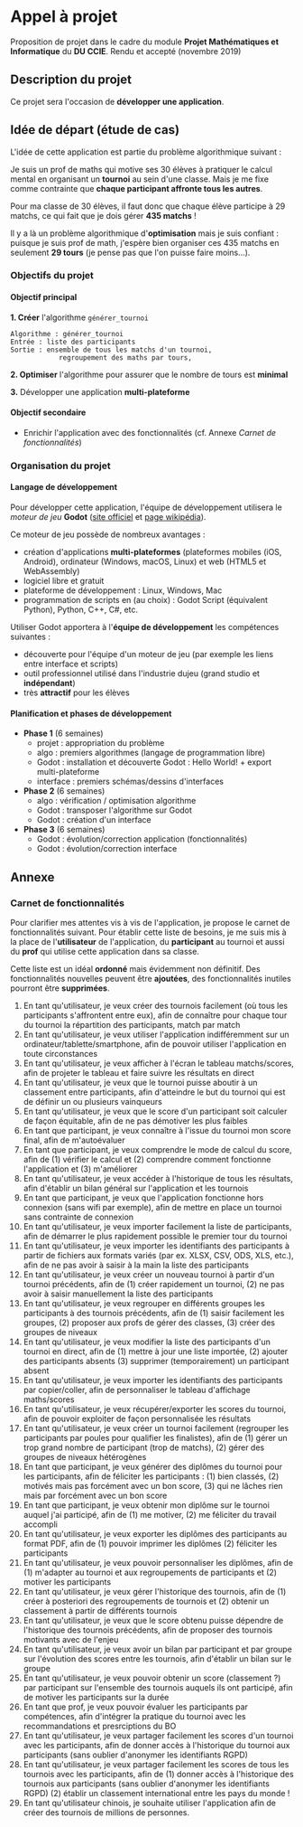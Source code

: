 
# Appel à projet


Proposition de projet dans le cadre du module **Projet Mathématiques et Informatique** du **DU CCIE**.
Rendu et accepté (novembre 2019)


## Description du projet



Ce projet sera l'occasion de **développer une application**.


## Idée de départ (étude de cas)
L'idée de cette application est partie du problème algorithmique suivant :

Je suis un prof de maths qui motive ses 30 élèves à pratiquer le calcul mental en organisant un **tournoi** au sein d'une classe. Mais je me fixe comme contrainte que **chaque participant affronte tous les autres**.

Pour ma classe de 30 élèves, il faut donc que chaque élève participe à 29 matchs, ce qui fait que je dois gérer **435 matchs** !

Il y a là un problème algorithmique d'**optimisation** mais je suis confiant : puisque je suis prof de math, j'espère bien organiser ces 435 matchs en seulement **29 tours** (je pense pas que l'on puisse faire moins...).



### Objectifs du projet


#### Objectif principal


**1. Créer** l'algorithme ```générer_tournoi```

    Algorithme : générer_tournoi
    Entrée : liste des participants
    Sortie : ensemble de tous les matchs d'un tournoi,
                regroupement des maths par tours,

**2. Optimiser** l'algorithme pour assurer que le nombre de tours est **minimal**

**3.** Développer une application **multi-plateforme**



#### Objectif secondaire

* Enrichir l'application avec des fonctionnalités (cf. Annexe *Carnet de fonctionnalités*)




### Organisation du projet



#### Langage de développement

Pour développer cette application, l'équipe de développement utilisera le *moteur de jeu* **Godot** ([site officiel](https://godotengine.org/) et [page wikipédia](https://fr.wikipedia.org/wiki/Godot_%28moteur_de_jeu%29)).

Ce moteur de jeu possède de nombreux avantages :

* création d'applications **multi-plateformes** (plateformes mobiles (iOS, Android), ordinateur (Windows, macOS, Linux) et web (HTML5 et WebAssembly)
* logiciel libre et gratuit
* plateforme de développement : Linux, Windows, Mac
* programmation de scripts en (au choix) :  Godot Script (équivalent Python), Python, C++, C#, etc. 

Utiliser Godot apportera à l'**équipe de développement** les compétences suivantes :

* découverte pour l'équipe d'un moteur de jeu (par exemple les liens entre interface et scripts)
* outil professionnel utilisé dans l'industrie dujeu (grand studio et **indépendant**)
* très **attractif** pour les élèves



#### Planification et phases de développement


* **Phase 1** (6 semaines)
    * projet : appropriation du problème
    * algo : premiers algorithmes (langage de programmation libre)
    * Godot : installation et découverte Godot : Hello World! + export multi-plateforme
    * interface : premiers schémas/dessins d'interfaces
* **Phase 2** (6 semaines)
    * algo : vérification / optimisation algorithme
    * Godot : transposer l'algorithme sur Godot
    * Godot : création d'un interface
* **Phase 3** (6 semaines)
    * Godot : évolution/correction application (fonctionnalités)
    * Godot : évolution/correction interface



## Annexe


### Carnet de fonctionnalités 

Pour clarifier mes attentes vis à vis de l'application, je propose le carnet de fonctionnalités suivant.
Pour établir cette liste de besoins, je me suis mis à la place de l'**utilisateur** de l'application, du **participant** au tournoi et aussi du **prof** qui utilise cette application dans sa classe.

Cette liste est un idéal **ordonné** mais évidemment non définitif. Des fonctionnalités nouvelles peuvent être **ajoutées**, des fonctionnalités inutiles pourront être **supprimées**.




1. En tant qu'utilisateur, je veux créer des tournois facilement (où tous les participants s'affrontent entre eux), afin de connaître pour chaque tour du tournoi la répartition des participants, match par match
1. En tant qu'utilisateur, je veux utiliser l'application indifféremment sur un ordinateur/tablette/smartphone, afin de pouvoir utiliser l'application en toute circonstances
1. En tant qu'utilisateur, je veux afficher à l'écran le tableau matchs/scores, afin de projeter le tableau et faire suivre les résultats en direct
1. En tant qu'utilisateur, je veux que le tournoi puisse aboutir à un classement entre participants, afin d'atteindre le but du tournoi qui est de définir un ou plusieurs vainqueurs
1. En tant qu'utilisateur, je veux que le score d'un participant soit calculer de façon équitable, afin de ne pas démotiver les plus faibles
1. En tant que participant, je veux connaître à l'issue du tournoi mon score final, afin de m'autoévaluer
1. En tant que participant, je veux comprendre le mode de calcul du score, afin de (1) vérifier le calcul et (2) comprendre comment fonctionne l'application et (3) m'améliorer
1. En tant qu'utilisateur, je veux accéder à l'historique de tous les résultats, afin d'établir un bilan général sur l'application et les tournois
1. En tant que participant, je veux que l'application fonctionne hors connexion (sans wifi par exemple), afin de mettre en place un tournoi sans contrainte de connexion
1. En tant qu'utilisateur, je veux importer facilement la liste de participants, afin de démarrer le plus rapidement possible le premier tour du tournoi
1. En tant qu'utilisateur, je veux importer les identifiants des participants à partir de fichiers aux formats variés (par ex. XLSX, CSV, ODS, XLS, etc.), afin de ne pas avoir à saisir à la main la liste des participants
1. En tant qu'utilisateur, je veux créer un nouveau tournoi à partir d'un tournoi précédents, afin de (1) créer rapidement un tournoi, (2) ne pas avoir à saisir manuellement la liste des participants
1. En tant qu'utilisateur, je veux regrouper en différents groupes les participants à des tournois précédents, afin de (1) saisir facilement les groupes, (2) proposer aux profs de gérer des classes, (3) créer des groupes de niveaux
1. En tant qu'utilisateur, je veux modifier la liste des participants d'un tournoi en direct, afin de (1) mettre à jour une liste importée, (2) ajouter des participants absents (3) supprimer (temporairement) un participant absent
1. En tant qu'utilisateur, je veux importer les identifiants des participants par copier/coller, afin de personnaliser le tableau d'affichage maths/scores
1. En tant qu'utilisateur, je veux récupérer/exporter les scores du tournoi, afin de pouvoir exploiter de façon personnalisée les résultats
1. En tant qu'utilisateur, je veux créer un tournoi facilement (regrouper les participants par poules pour qualifier les finalistes), afin de (1) gérer un trop grand nombre de participant (trop de matchs), (2) gérer des groupes de niveaux hétérogènes
1. En tant que participant, je veux générer des diplômes du tournoi pour les participants, afin de féliciter les participants : (1) bien classés, (2) motivés mais pas forcément avec un bon score, (3) qui ne lâches rien mais par forcément avec un bon score
1. En tant que participant, je veux obtenir mon diplôme sur le tournoi auquel j'ai participé, afin de (1) me motiver, (2) me féliciter du travail accompli
1. En tant qu'utilisateur, je veux exporter les diplômes des participants au format PDF, afin de (1) pouvoir imprimer les diplômes (2) féliciter les participants
1. En tant qu'utilisateur, je veux pouvoir personnaliser les diplômes, afin de (1) m'adapter au tournoi et aux regroupements de participants et (2) motiver les participants
1. En tant qu'utilisateur, je veux gérer l'historique des tournois, afin de (1) créer à posteriori des regroupements de tournois et (2) obtenir un classement à partir de différents tournois
1. En tant qu'utilisateur, je veux que le score obtenu puisse dépendre de l'historique des tournois précédents, afin de proposer des tournois motivants avec de l'enjeu
1. En tant qu'utilisateur, je veux avoir un bilan par participant et par groupe sur l'évolution des scores entre les tournois, afin d'établir un bilan sur le groupe
1. En tant qu'utilisateur, je veux pouvoir obtenir un score (classement ?) par participant sur l'ensemble des tournois auquels ils ont participé, afin de motiver les participants sur la durée
1. En tant que prof, je veux pouvoir évaluer les participants par compétences, afin d'intégrer la pratique du tournoi avec les recommandations et presrciptions du BO
1. En tant qu'utilisateur, je veux partager facilement les scores d'un tournoi avec les participants, afin de donner accès à l'historique du tournoi aux participants (sans oublier d'anonymer les identifiants RGPD)
1. En tant qu'utilisateur, je veux partager facilement les scores de tous les tournois avec les participants, afin de (1) donner accès à l'historique des tournois aux participants (sans oublier d'anonymer les identifiants RGPD) (2) établir un classement international entre les pays du monde !
1. En tant qu'utilisateur chinois, je souhaite utiliser l'application afin de créer des tournois de millions de personnes.

